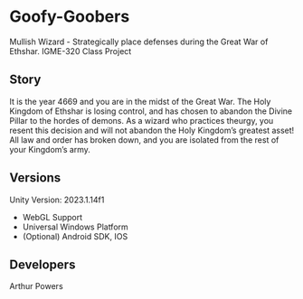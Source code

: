 # Goofy-Goobers
Mullish Wizard - Strategically place defenses during the Great War of Ethshar.
IGME-320 Class Project

## Story
It is the year 4669 and you are in the midst of the Great War. The Holy Kingdom of Ethshar is losing control, and has chosen to abandon the Divine Pillar to the hordes of demons. As a wizard who practices theurgy, you resent this decision and will not abandon the Holy Kingdom’s greatest asset! All law and order has broken down, and you are isolated from the rest of your Kingdom’s army.

## Versions
Unity Version: 2023.1.14f1

- WebGL Support
- Universal Windows Platform
- (Optional) Android SDK, IOS


## Developers
Arthur Powers

